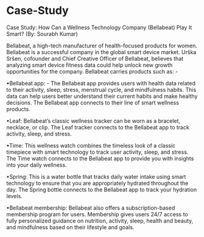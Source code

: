 # Case-Study
Case Study: How Can a Wellness Technology Company (Bellabeat) Play It Smart?
			 (By: Sourabh Kumar)
			 
Bellabeat, a high-tech manufacturer of health-focused products for women. Bellabeat is a successful company in the global smart device market. Urška Sršen, cofounder and Chief Creative Officer of Bellabeat, believes that analyzing smart device fitness data could help unlock new growth opportunities for the company. Bellabeat carries products such as: - 

•Bellabeat app: - The Bellabeat app provides users with health data related to their activity, sleep, stress, menstrual cycle, and mindfulness habits. This data can help users better understand their current habits and make healthy decisions. The Bellabeat app connects to their line of smart wellness products.

•Leaf: Bellabeat’s classic wellness tracker can be worn as a bracelet, necklace, or clip. The Leaf tracker connects to the Bellabeat app to track activity, sleep, and stress.

•Time: This wellness watch combines the timeless look of a classic timepiece with smart technology to track user activity, sleep, and stress. The Time watch connects to the Bellabeat app to provide you with insights into your daily wellness.

•Spring: This is a water bottle that tracks daily water intake using smart technology to ensure that you are appropriately hydrated throughout the day. The Spring bottle connects to the Bellabeat app to track your hydration levels.

•Bellabeat membership: Bellabeat also offers a subscription-based membership program for users. Membership gives users 24/7 access to fully personalized guidance on nutrition, activity, sleep, health and beauty, and mindfulness based on their lifestyle and goals.
